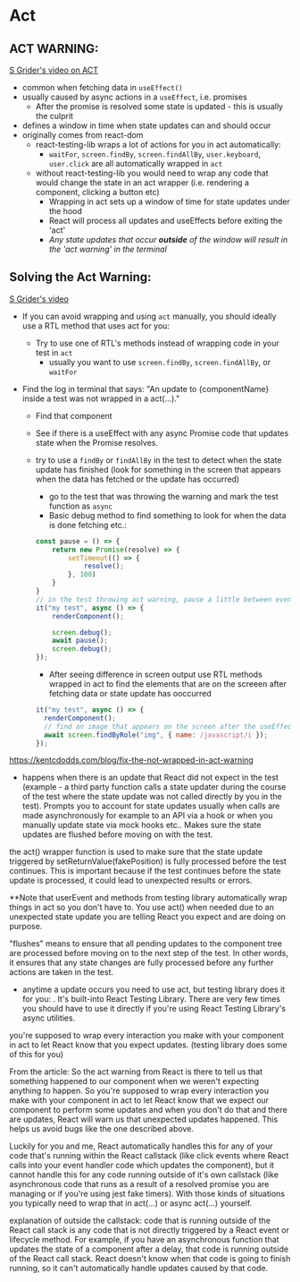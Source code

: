# Act

## ACT WARNING:

[S Grider's video on ACT](https://www.udemy.com/course/react-testing-library-and-jest/learn/lecture/35701738#content)

- common when fetching data in `useEffect()`
- usually caused by async actions in a `useEffect`, i.e. promises
  - After the promise is resolved some state is updated - this is usually the culprit
- defines a window in time when state updates can and should occur
- originally comes from react-dom
  - react-testing-lib wraps a lot of actions for you in act automatically:
    - `waitFor`, `screen.findBy`, `screen.findAllBy`, `user.keyboard`, `user.click` are all automatically wrapped in `act`
  - without react-testing-lib you would need to wrap any code that would change the state in an act wrapper (i.e. rendering a component, clicking a button etc)
    - Wrapping in act sets up a window of time for state updates under the hood
    - React will process all updates and useEffects before exiting the 'act'
    - _Any state updates that occur **outside** of the window will result in the 'act warning' in the terminal_

## Solving the Act Warning:

[S Grider's video](https://www.udemy.com/course/react-testing-library-and-jest/learn/lecture/35701742#overview)

- If you can avoid wrapping and using `act` manually, you should ideally use a RTL method that uses act for you:
  - Try to use one of RTL's methods instead of wrapping code in your test in `act`
    - usually you want to use `screen.findBy`, `screen.findAllBy`, or `waitFor`
- Find the log in terminal that says: "An update to {componentName} inside a test was not wrapped in a act(...)."

  - Find that component
  - See if there is a useEffect with any async Promise code that updates state when the Promise resolves.
  - try to use a `findBy` or `findAllBy` in the test to detect when the state update has finished (look for something in the screen that appears when the data has fetched or the update has occurred)

    - go to the test that was throwing the warning and mark the test function as `async`
    - Basic debug method to find something to look for when the data is done fetching etc.:

    ```javascript
    const pause = () => {
        return new Promise(resolve) => {
            setTimeout(() => {
                resolve();
            }, 100)
        }
    }
    // in the test throwing act warning, pause a little between events or fetching to find something to find by
    it("my test", async () => {
        renderComponent();

        screen.debug();
        await pause();
        screen.debug();
    });
    ```

    - After seeing difference in screen output use RTL methods wrapped in act to find the elements that are on the screeen after fetching data or state update has ooccurred

    ```javascript
    it("my test", async () => {
      renderComponent();
      // find an image that appears on the screen after the useEffect state update occurred (this could alternatively be data that was fetched that shows on screen)
      await screen.findByRole("img", { name: /javascript/i });
    });
    ```

https://kentcdodds.com/blog/fix-the-not-wrapped-in-act-warning

- happens when there is an update that React did not expect in the test
  (example - a third party function calls a state updater during the course of
  the test where the state update was not called directly by you in the test).
  Prompts you to account for state updates usually when calls are made
  asynchronously for example to an API via a hook or when you manually update
  state via mock hooks etc.. Makes sure the state updates are flushed before
  moving on with the test.

the act() wrapper function is used to make sure that the state update triggered
by setReturnValue(fakePosition) is fully processed before the test continues.
This is important because if the test continues before the state update is
processed, it could lead to unexpected results or errors.

\*\*Note that userEvent and methods from testing library automatically wrap
things in act so you don't have to. You use act() when needed due to an
unexpected state update you are telling React you expect and are doing on
purpose.

"flushes" means to ensure that all pending updates to the component tree are
processed before moving on to the next step of the test. In other words, it
ensures that any state changes are fully processed before any further actions
are taken in the test.

- anytime a update occurs you need to use act, but testing library does it for
  you: . It's built-into React Testing Library. There are very few times you
  should have to use it directly if you're using React Testing Library's async
  utilities.

you're supposed to wrap every interaction you make with your component in act to
let React know that you expect updates. (testing library does some of this for
you)

From the article: So the act warning from React is there to tell us that
something happened to our component when we weren't expecting anything to
happen. So you're supposed to wrap every interaction you make with your
component in act to let React know that we expect our component to perform some
updates and when you don't do that and there are updates, React will warn us
that unexpected updates happened. This helps us avoid bugs like the one
described above.

Luckily for you and me, React automatically handles this for any of your code
that's running within the React callstack (like click events where React calls
into your event handler code which updates the component), but it cannot handle
this for any code running outside of it's own callstack (like asynchronous code
that runs as a result of a resolved promise you are managing or if you're using
jest fake timers). With those kinds of situations you typically need to wrap
that in act(...) or async act(...) yourself.

explanation of outside the callstack: code that is running outside of the React
call stack is any code that is not directly triggered by a React event or
lifecycle method. For example, if you have an asynchronous function that updates
the state of a component after a delay, that code is running outside of the
React call stack. React doesn't know when that code is going to finish running,
so it can't automatically handle updates caused by that code.
